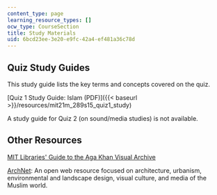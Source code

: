 ```yaml
---
content_type: page
learning_resource_types: []
ocw_type: CourseSection
title: Study Materials
uid: 6bcd23ee-3e20-e9fc-42a4-ef481a36c78d
---
```


Quiz Study Guides
-----------------

This study guide lists the key terms and concepts covered on the quiz.

[Quiz 1 Study Guide: Islam (PDF)]({{< baseurl >}}/resources/mit21m_289s15_quiz1_study)

A study guide for Quiz 2 (on sound/media studies) is not available.

Other Resources
---------------

[MIT Libraries' Guide to the Aga Khan Visual Archive](https://ismailimail.wordpress.com/2014/07/16/mit-libraries-aga-khan-visual-archive/)

[ArchNet](http://archnet.org/): An open web resource focused on architecture, urbanism, environmental and landscape design, visual culture, and media of the Muslim world.
